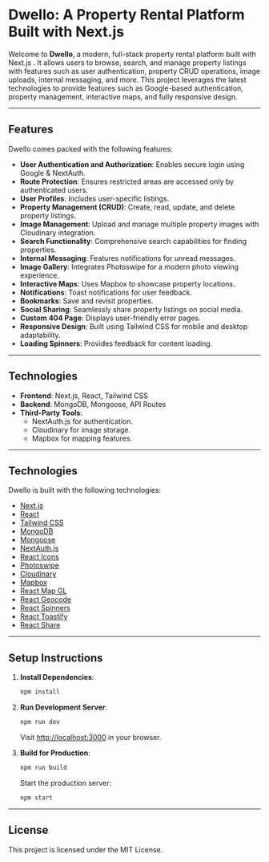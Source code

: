 # Dwello: A Property Rental Platform Built with Next.js

Welcome to **Dwello**, a modern, full-stack property rental platform built with Next.js . It allows users to browse, search, and manage property listings with features such as user authentication, property CRUD operations, image uploads, internal messaging, and more. This project leverages the latest technologies to provide features such as Google-based authentication, property management, interactive maps, and fully responsive design.

---

## Features

Dwello comes packed with the following features:

- **User Authentication and Authorization**: Enables secure login using Google & NextAuth.
- **Route Protection**: Ensures restricted areas are accessed only by authenticated users.
- **User Profiles**: Includes user-specific listings.
- **Property Management (CRUD)**: Create, read, update, and delete property listings.
- **Image Management**: Upload and manage multiple property images with Cloudinary integration.
- **Search Functionality**: Comprehensive search capabilities for finding properties.
- **Internal Messaging**: Features notifications for unread messages.
- **Image Gallery**: Integrates Photoswipe for a modern photo viewing experience.
- **Interactive Maps**: Uses Mapbox to showcase property locations.
- **Notifications**: Toast notifications for user feedback.
- **Bookmarks**: Save and revisit properties.
- **Social Sharing**: Seamlessly share property listings on social media.
- **Custom 404 Page**: Displays user-friendly error pages.
- **Responsive Design**: Built using Tailwind CSS for mobile and desktop adaptability.
- **Loading Spinners**: Provides feedback for content loading.

---

## Technologies

- **Frontend**: Next.js, React, Tailwind CSS
- **Backend**: MongoDB, Mongoose, API Routes
- **Third-Party Tools**:
  - NextAuth.js for authentication.
  - Cloudinary for image storage.
  - Mapbox for mapping features.

---

## Technologies

Dwello is built with the following technologies:

- [Next.js](https://nextjs.org/)
- [React](https://reactjs.org/)
- [Tailwind CSS](https://tailwindcss.com/)
- [MongoDB](https://www.mongodb.com/)
- [Mongoose](https://mongoosejs.com/)
- [NextAuth.js](https://next-auth.js.org/)
- [React Icons](https://react-icons.github.io/react-icons/)
- [Photoswipe](https://photoswipe.com/)
- [Cloudinary](https://cloudinary.com/)
- [Mapbox](https://www.mapbox.com/)
- [React Map GL](https://visgl.github.io/react-map-gl/)
- [React Geocode](https://github.com/shukerullah/react-geocode)
- [React Spinners](https://github.com/davidhu2000/react-spinners)
- [React Toastify](https://github.com/fkhadra/react-toastify)
- [React Share](https://github.com/nygardk/react-share)

---

## Setup Instructions

1. **Install Dependencies**:

   ```bash
   npm install
   ```

2. **Run Development Server**:

   ```bash
   npm run dev
   ```

   Visit [http://localhost:3000](http://localhost:3000) in your browser.

3. **Build for Production**:
   ```bash
   npm run build
   ```
   Start the production server:
   ```bash
   npm start
   ```

---

## License

This project is licensed under the MIT License.
